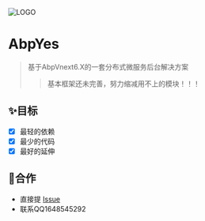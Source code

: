 ![LOGO](https://avatars.githubusercontent.com/u/108914665?s=400&u=e34d462c484cc29188e4d7ced6dab4f80c3cb0c4&v=4)
# AbpYes
> 基于AbpVnext6.X的一套分布式微服务后台解决方案
>> 基本框架还未完善，努力缩减用不上的模块！！！

## ✨目标
-[x] 最轻的依赖 
-[x] 最少的代码
-[x] 最好的延伸

## 🤝合作
- 直接提 [Issue](https://github.com/AbpYes/AbpYes/issues)
- 联系QQ1648545292